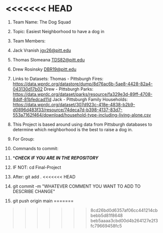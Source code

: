 <<<<<<< HEAD
=======
1. Team Name: The Dog Squad
2. Topic: Easiest Neighborhood to have a dog in
3. Team Members:
4. Jack Vranish jgv26@pitt.edu
5. Thomas Slomeana TDS82@pitt.edu
6. Drew Rosinsky DBR19@pitt.edu
7. Links to Datasets:
Thomas - Pittsburgh Fires: https://data.wprdc.org/datastore/dump/8d76ac6b-5ae8-4428-82a4-043130d17b02
Drew - Pittsburgh Parks: https://data.wprdc.org/dataset/parks/resource/fa329e3d-89ff-4708-8ddf-81bfedcad11d
Jack - Pittsburgh Family Households: https://data.wprdc.org/dataset/307d923c-418e-4838-b2b9-d0896d483f33/resource/74deca7d-b398-4137-83d7-553a7162f464/download/household-type-including-living-alone.csv
9. This Project is based around using data from Pittsburgh databases to determine which neighborhood is the best to raise a dog in.

10. For Group:
11. Commands to commit:
12. ****CHECK IF YOU ARE IN THE REPOSITORY***
13. IF NOT: cd Final-Project
14. After: git add .
<<<<<<< HEAD
15. git commit -m "WHATEVER COMMENT YOU WANT TO ADD TO DESCRIBE CHANGE"
16. git push origin main
=======
>>>>>>> 8cd26bd0d6357af06cc441214cbbebb5d81f8648
>>>>>>> beb5aaaa3cbd00d4b264127e2f3fc79669458fc5
